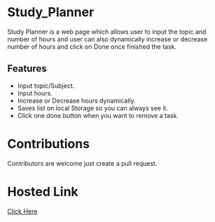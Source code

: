<!-- @format -->

# Study_Planner

Study Planner is a web page which allows user to input the topic and number of hours and user can also dynamically increase or decrease number of hours and click on Done once finished the task.

## Features

- Input topic/Subject.
- Input hours.
- Increase or Decrease hours dynamically.
- Saves list on local Storage so you can always see it.
- Click one done button when you want to remove a task.

# Contributions

Contributors are welcome just create a pull request.

# Hosted Link

[Click Here](https://study-planner-ten.vercel.app/)
